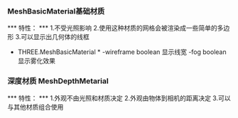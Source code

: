 ### MeshBasicMaterial基础材质

*** 特性： ***
1.不受光照影响
2.使用这种材质的网格会被渲染成一些简单的多边形
3.可以显示出几何体的线框

* THREE.MeshBasicMaterial *
-wireframe  boolean    显示线宽
-fog  boolean   显示雾化效果


### 深度材质 MeshDepthMetarial
*** 特性： ***
1.外观不由光照和材质决定
2.外观由物体到相机的距离决定
3.可以与其他材质组合使用


